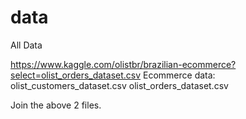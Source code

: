 # data
All Data

https://www.kaggle.com/olistbr/brazilian-ecommerce?select=olist_orders_dataset.csv
Ecommerce data:
olist_customers_dataset.csv
olist_orders_dataset.csv

Join the above 2 files.
